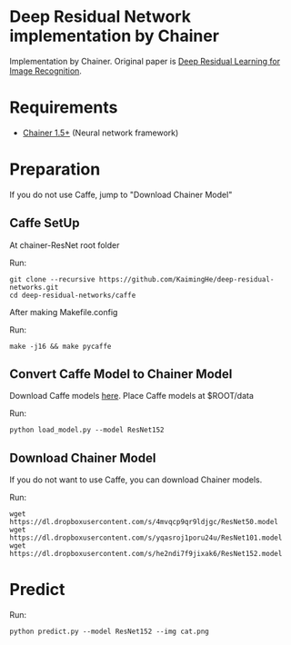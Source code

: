 Deep Residual Network implementation by Chainer
========

Implementation by Chainer. Original paper is [Deep Residual Learning for Image Recognition](http://arxiv.org/abs/1512.03385).

# Requirements

- [Chainer 1.5+](https://github.com/pfnet/chainer) (Neural network framework)


# Preparation

If you do not use Caffe, jump to "Download Chainer Model"

## Caffe SetUp

At chainer-ResNet root folder


Run:

```
git clone --recursive https://github.com/KaimingHe/deep-residual-networks.git
cd deep-residual-networks/caffe  
```
After making Makefile.config

Run:
```
make -j16 && make pycaffe
```

## Convert Caffe Model to Chainer Model

Download Caffe models [here](https://onedrive.live.com/?authkey=%21AAFW2-FVoxeVRck&id=4006CBB8476FF777%2117887&cid=4006CBB8476FF777).
Place Caffe models at $ROOT/data

Run:
```
python load_model.py --model ResNet152
```

## Download Chainer Model
If you do not want to use Caffe, you can download Chainer models.

Run:
```
wget https://dl.dropboxusercontent.com/s/4mvqcp9qr9ldjgc/ResNet50.model
wget https://dl.dropboxusercontent.com/s/yqasroj1poru24u/ResNet101.model
wget https://dl.dropboxusercontent.com/s/he2ndi7f9jixak6/ResNet152.model
```

# Predict

Run:

```
python predict.py --model ResNet152 --img cat.png
```
